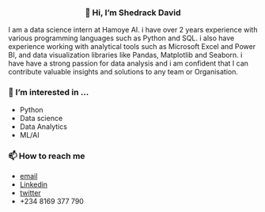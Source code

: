 ### <center>👋 Hi, I’m Shedrack David </center>

I am a data science intern at Hamoye AI. i have over 2 years experience with various programming languages such as Python and SQL. i also have experience working with analytical tools such as Microsoft Excel and Power BI, and data visualization libraries like Pandas, Matplotlib and Seaborn. i have have a strong passion for data analysis and i am confident that I can contribute valuable insights and solutions to any team or Organisation.
### 👀 I’m interested in ...
- Python
- Data science
- Data Analytics
- ML/AI

### 📫 How to reach me
- [email](shedrackdavid9@gmail.com)
- [Linkedin](https://www.linkedin.com/in/shedrack-david-1a116b235)
- [twitter](https://twitter.com/BakaSheddy?t=odwpPiqrUbhit6-YEPSd6A&s=09)
- +234 8169 377 790
<!---
bakasheddy/bakasheddy is a ✨ special ✨ repository because its `README.md` (this file) appears on your GitHub profile.
You can click the Preview link to take a look at your changes.
--->
